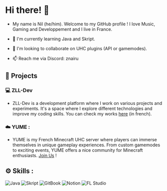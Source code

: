 # Hi there! 👋

- My name is Nil (he/him). Welcome to my GitHub profile ! I love Music, Gaming and Developpement and I live in France.

- 🌱 I'm currently learning Java and Skript.
- 💞️ I'm looking to collaborate on UHC plugins (API or gamemodes).
- 📫 Reach me via Discord: znairu

## 👜 Projects

### 💻 ZLL-Dev

- ZLL-Dev is a development platform where I work on various projects and experiments. It's a space where I explore different technologies and improve my coding skills. You can check my works [here](https://zll-dev.gitbook.io/docs) (in french).

### ☁️ YUME :

- YUME is my French Minecraft UHC server where players can immerse themselves in unique gameplay experiences. From custom gamemodes to exciting events, YUME offers a nice community for Minecraft enthusiasts. [Join Us](https://dsc.gg/yumeuhc) !

## ⚙️ Skills :

![Java](https://img.shields.io/badge/Java-007396?style=for-the-badge)
![Skript](https://img.shields.io/badge/Skript-4EAA25?style=for-the-badge)
![GitBook](https://img.shields.io/badge/GitBook-7B36AE?style=for-the-badge)
![Notion](https://img.shields.io/badge/Notion-000000?style=for-the-badge)
![FL Studio](https://img.shields.io/badge/FL_Studio-FF6600?style=for-the-badge)
